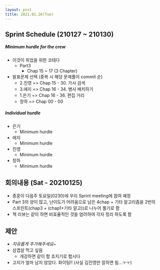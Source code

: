 ```yaml
---
layout: post
title: 2021.01.26(Tue)
---
```

## Sprint Schedule (210127 ~ 210130)

##### *Minimum hurdle for the crew*

- 이것이 취업을 위한 코테다
  - Part3
    - Chap 15 ~ 17 (3 Chapter)
- 발표문제 선택 (중복 시 해당 문제풀이 commit 순)
  - 2.진영 => Chap 15 - 30. 가사 검색
  - 3.애지 => Chap 16 - 34. 병사 배치하기
  - 1.은기 => Chap 16 - 36. 편집 거리 
  - 창하 => Chap 00 - 00

##### *Individual hurdle*

- 은기
  - Minimum hurdle
- 애지 
  - Minimum hurdle
- 진영
  - Minimum hurdle
- 창하
  - Minimum hurdle

## 회의내용 (Sat - 20210125)

- 종훈이 다음주 토요일(0230)에 우리 Sprint meeting에 참여 예정
- Part 3의 양이 많고, 난이도가 어려움으로 남은 4chap + 기타 알고리즘을 2번의 스프린트(chap3  + (chap1+기타 알고))로 나누어 풀기로 함
- 책 리뷰는 같이 하면 비효율적인 것을 염려하여 각자 정리 하도록 함

## 제안

- *자유롭게 추가해주세요~*
- 삼겹살 먹고 싶음
  - 개강하면 같이 함 죠지기로 합시다
- 고지가 얼마 남지 않았다. 화이팅!! (사실 김진영만 잘하면 됨...ㅜㅜ)
